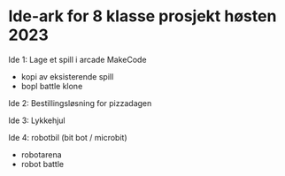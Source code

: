 <h1>Ide-ark for 8 klasse prosjekt høsten 2023</h1>

Ide 1: Lage et spill i arcade MakeCode
- kopi av eksisterende spill
- bopl battle klone

Ide 2: Bestillingsløsning for pizzadagen

Ide 3: Lykkehjul

Ide 4: robotbil (bit bot / microbit)
- robotarena
- robot battle

